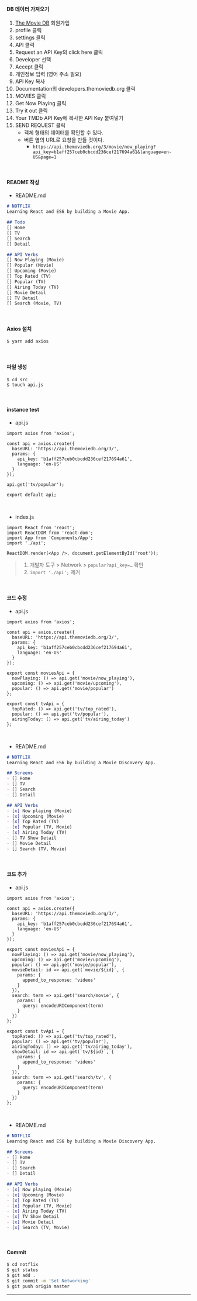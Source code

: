 #### DB 데이터 가져오기

1. [The Movie DB](https://www.themoviedb.org/) 회원가입
2. profile 클릭
3. settings 클릭
4. API 클릭
5. Request an API Key의 click here 클릭
6. Developer 선택
7. Accept 클릭
8. 개인정보 입력 (영어 주소 필요)
9. API Key 복사
10. Documentation의 developers.themoviedb.org 클릭
11. MOVIES 클릭
12. Get Now Playing 클릭
13. Try it out 클릭
14. Your TMDb API Key에 복사한 API Key 붙여넣기
15. SEND REQUEST 클릭
    - 객체 형태의 데이터를 확인할 수 있다.
    - 버튼 옆의 URL로 요청을 만들 것이다.
      - `https://api.themoviedb.org/3/movie/now_playing?api_key=b1aff257ceb0cbcdd236cef217694a61&language=en-US&page=1`

<br>

#### README 작성

- README.md

```markdown
# NOTFLIX
Learning React and ES6 by building a Movie App.

## Todo
[] Home
[] TV
[] Search
[] Detail

## API Verbs
[] Now Playing (Movie)
[] Popular (Movie)
[] Upcoming (Movie)
[] Top Rated (TV)
[] Popular (TV)
[] Airing Today (TV)
[] Movie Detail
[] TV Detail
[] Search (Movie, TV)
```

<br>

#### Axios 설치

```bash
$ yarn add axios
```

<br>

#### 파일 생성

```bash
$ cd src
$ touch api.js
```

<br>

#### instance test

- api.js

```react
import axios from 'axios';

const api = axios.create({
  baseURL: 'https://api.themoviedb.org/3/',
  params: {
    api_key: 'b1aff257ceb0cbcdd236cef217694a61',
    language: 'en-US'
  }
});

api.get('tv/popular');

export default api;
```

<br>

- index.js

```react
import React from 'react';
import ReactDOM from 'react-dom';
import App from 'Components/App';
import './api';

ReactDOM.render(<App />, document.getElementById('root'));
```

> 1. 개발자 도구 > Network > `popular?api_key=…` 확인
> 2. `import './api';` 제거

<br>

#### 코드 수정

- api.js

```react
import axios from 'axios';

const api = axios.create({
  baseURL: 'https://api.themoviedb.org/3/',
  params: {
    api_key: 'b1aff257ceb0cbcdd236cef217694a61',
    language: 'en-US'
  }
});

export const moviesApi = {
  nowPlaying: () => api.get('movie/now_playing'),
  upcoming: () => api.get('movie/upcoming'),
  popular: () => api.get('movie/popular')
};

export const tvApi = {
  topRated: () => api.get('tv/top_rated'),
  popular: () => api.get('tv/popular'),
  airingToday: () => api.get('tv/airing_today')
};
```

<br>

- README.md

```markdown
# NOTFLIX
Learning React and ES6 by building a Movie Discovery App.

## Screens
- [] Home
- [] TV
- [] Search
- [] Detail

## API Verbs
- [x] Now playing (Movie)
- [x] Upcoming (Movie)
- [x] Top Rated (TV)
- [x] Popular (TV, Movie)
- [x] Airing Today (TV)
- [] TV Show Detail
- [] Movie Detail
- [] Search (TV, Movie)
```

<br>

#### 코드 추가

- api.js

```react
import axios from 'axios';

const api = axios.create({
  baseURL: 'https://api.themoviedb.org/3/',
  params: {
    api_key: 'b1aff257ceb0cbcdd236cef217694a61',
    language: 'en-US'
  }
});

export const moviesApi = {
  nowPlaying: () => api.get('movie/now_playing'),
  upcoming: () => api.get('movie/upcoming'),
  popular: () => api.get('movie/popular'),
  movieDetail: id => api.get(`movie/${id}`, {
    params: {
      append_to_response: 'videos'
    }
  }),
  search: term => api.get('search/movie', {
    params: {
      query: encodeURIComponent(term)
    }
  })
};

export const tvApi = {
  topRated: () => api.get('tv/top_rated'),
  popular: () => api.get('tv/popular'),
  airingToday: () => api.get('tv/airing_today'),
  showDetail: id => api.get(`tv/${id}`, {
    params: {
      append_to_response: 'videos'
    }
  }),
  search: term => api.get('search/tv', {
    params: {
      query: encodeURIComponent(term)
    }
  })
};
```

<br>

- README.md

```markdown
# NOTFLIX
Learning React and ES6 by building a Movie Discovery App.

## Screens
- [] Home
- [] TV
- [] Search
- [] Detail

## API Verbs
- [x] Now playing (Movie)
- [x] Upcoming (Movie)
- [x] Top Rated (TV)
- [x] Popular (TV, Movie)
- [x] Airing Today (TV)
- [x] TV Show Detail
- [x] Movie Detail
- [x] Search (TV, Movie)
```

<br>

#### Commit

```bash
$ cd notflix
$ git status
$ git add .
$ git commit -m 'Set Networking'
$ git push origin master
```

------

<br>

<br>